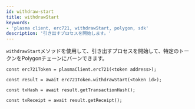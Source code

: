 ```yaml
---
id: withdraw-start
title: withdrawStart
keywords:
- 'plasma client, erc721, withdrawStart, polygon, sdk'
description: '引き出すプロセスを開始します。'
---
```


`withdrawStart`メソッドを使用して、引き出すプロセスを開始して、特定のトークンをPolygonチェーンにバーンできます。

```
const erc721Token = plasmaClient.erc721(<token address>);

const result = await erc721Token.withdrawStart(<token id>);

const txHash = await result.getTransactionHash();

const txReceipt = await result.getReceipt();

```

